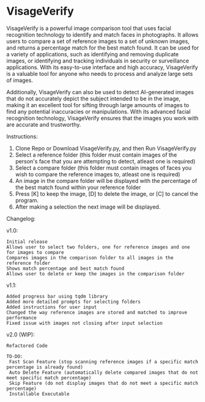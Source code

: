 # VisageVerify
 VisageVerify is a powerful image comparison tool that uses facial recognition technology to identify and match faces in photographs. It allows users to compare a set of reference images to a set of unknown images, and returns a percentage match for the best match found. It can be used for a variety of applications, such as identifying and removing duplicate images, or identifying and tracking individuals in security or surveillance applications. With its easy-to-use interface and high accuracy, VisageVerify is a valuable tool for anyone who needs to process and analyze large sets of images. 

 Additionally, VisageVerify can also be used to detect AI-generated images that do not accurately depict the subject intended to be in the image, making it an excellent tool for sifting through large amounts of images to find any potential inaccuracies or manipulations. With its advanced facial recognition technology, VisageVerify ensures that the images you work with are accurate and trustworthy.
 

Instructions:
 1. Clone Repo or Download VisageVerify.py, and then Run VisageVerify.py
 3. Select a reference folder (this folder must contain images of the person's face that you are attempting to detect, atleast one is required)
 4. Select a compare folder (this folder must contain images of faces you wish to compare the reference images to, atleast one is required)
 5. An image in the compare folder will be displayed with the percentage of the best match found within your reference folder
 6. Press [K] to keep the image, [D] to delete the image, or [C] to cancel the program.
 7. After making a selection the next image will be displayed.


Changelog:

v1.0:

    Initial release
    Allows user to select two folders, one for reference images and one for images to compare
    Compares images in the comparison folder to all images in the reference folder
    Shows match percentage and best match found
    Allows user to delete or keep the images in the comparison folder

v1.1:

    Added progress bar using tqdm library
    Added more detailed prompts for selecting folders
    Added instructions for user input 
    Changed the way reference images are stored and matched to improve performance
    Fixed issue with images not closing after input selection

v2.0 (WIP):

    Refactored Code

    TO-DO: 
     Fast Scan Feature (stop scanning reference images if a specific match percentage is already found)
     Auto Delete Feature (automatically delete compared images that do not meet specific match percentage)
     Skip Feature (do not display images that do not meet a specific match percentage)
     Installable Executable